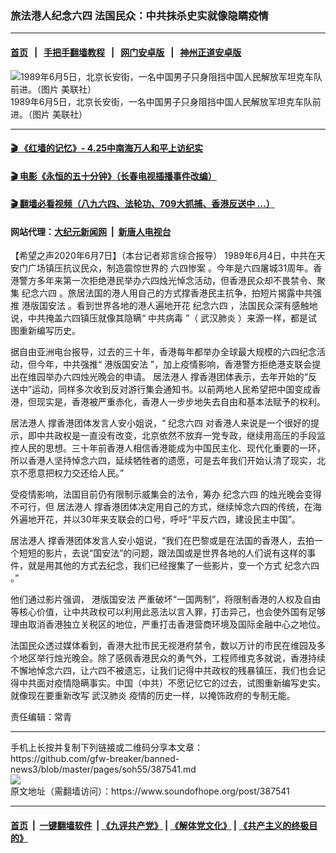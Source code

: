 ### 旅法港人纪念六四 法国民众：中共抹杀史实就像隐瞒疫情 
------------------------

#### [首页](https://github.com/gfw-breaker/banned-news3/blob/master/README.md) &nbsp;&nbsp;|&nbsp;&nbsp; [手把手翻墙教程](https://github.com/gfw-breaker/guides/wiki) &nbsp;&nbsp;|&nbsp;&nbsp; [网门安卓版](https://github.com/oGate2/oGate) &nbsp;&nbsp;|&nbsp;&nbsp; [神州正道安卓版](https://github.com/SzzdOgate/update) 



<div><img alt="1989年6月5日，北京长安街，一名中国男子只身阻挡中国人民解放军坦克车队前进。（图片 美联社）" src="https://img.soundofhope.org/2020-06/1591542982316.jpg"/>
<br/><figcaption class="caption">
 1989年6月5日，北京长安街，一名中国男子只身阻挡中国人民解放军坦克车队前进。（图片 美联社）
</figcaption></div><hr/>

#### [ 🎬  《红墙的记忆》- 4.25中南海万人和平上访纪实](http://141.164.39.94:10000/videos/legend/425.html)

#### [ 🎬  电影《永恒的五十分钟》（长春电视插播事件改编） ](http://141.164.39.94:10000/videos/news/ComingForYou-2.html)

#### [ 🎬  翻墙必看视频（八九六四、法轮功、709大抓捕、香港反送中 ...）](https://github.com/gfw-breaker/links/blob/master/banned.md)

#### 网站代理：[大纪元新闻网](http://167.172.10.89:10080/gb/) &nbsp;|&nbsp; [新唐人电视台](http://167.172.10.89:8808/gb/)

<div><div class="Content__Wrapper sc-1bvya0-0 grZQxZ">
 <p class="meta-top">
  <span class="meta">
   【希望之声2020年6月7日】（本台记者郑言综合报导）
  </span>
  1989年6月4日，中共在天安门广场镇压抗议民众，制造震惊世界的
  <ok href="/term/299977">
   六四惨案
  </ok>
  。今年是六四屠城31周年。香港警方多年来第一次拒绝港民举办六四烛光悼念活动，但香港民众却不畏禁令、聚集
  <ok href="/term/8956">
   纪念六四
  </ok>
  。旅居法国的港人用自己的方式撑香港民主抗争，拍短片揭露中共强推
  <ok href="/term/289951">
   港版国安法
  </ok>
  。看到世界各地的港人遍地开花
  <ok href="/term/8956">
   纪念六四
  </ok>
  ，法国民众深有感触地说，中共掩盖六四镇压就像其隐瞒“
  <ok href="/term/248971">
   中共病毒
  </ok>
  ”（
  <ok href="/term/212667">
   武汉肺炎
  </ok>
  ）来源一样，都是试图重新编写历史。
 </p>
 <p>
  据自由亚洲电台报导，过去的三十年，香港每年都举办全球最大规模的六四纪念活动，但今年，中共强推“
  <ok href="/term/289951">
   港版国安法
  </ok>
  ”，加上疫情影响，香港警方拒绝港支联会提出在维园举办六四烛光晚会的申请。
  <ok href="/term/299986">
   居法港人
  </ok>
  撑香港团体表示，去年开始的“反送中”运动，同样多次收到反对游行集会通知书。以前两地人民希望把中国变成香港，但现实是，香港被严重赤化，香港人一步步地失去自由和基本法赋予的权利。
 </p>
 <div class="AD_Embed__Wrap-sc-1xslmin-0 igMuqX module desktop">
  <div>
  </div>
 </div>
 <p>
  <ok href="/term/299986">
   居法港人
  </ok>
  撑香港团体发言人安小姐说，“
  <ok href="/term/8956">
   纪念六四
  </ok>
  对香港人来说是一个很好的提示，即中共政权是一直没有改变，北京依然不放弃一党专政，继续用高压的手段监控人民的思想。三十年前香港人相信香港能成为中国民主化、现代化重要的一环，所以香港人坚持悼念六四，延续牺牲者的遗愿，可是去年我们开始认清了现实，北京不愿意把权力交还给人民。”
 </p>
 <p>
  受疫情影响，法国目前仍有限制示威集会的法令，筹办
  <ok href="/term/8956">
   纪念六四
  </ok>
  的烛光晚会变得不可行，但
  <ok href="/term/299986">
   居法港人
  </ok>
  撑香港团体决定用自己的方式，继续悼念六四的传统，在海外遍地开花，并以30年来支联会的口号，呼吁“平反六四，建设民主中国”。
 </p>
 <p>
  <ok href="/term/299986">
   居法港人
  </ok>
  撑香港团体发言人安小姐说，“我们在巴黎或是在法国的香港人，去拍一个短短的影片，去说“国安法”的问题，跟法国或是世界各地的人们说有这样的事件，就是用其他的方式去纪念，我们已经搜集了一些影片，变一个方式
  <ok href="/term/8956">
   纪念六四
  </ok>
  。”
 </p>
 <p>
  他们通过影片强调，
  <ok href="/term/289951">
   港版国安法
  </ok>
  严重破坏“一国两制”，将限制香港的人权及自由等核心价值，让中共政权可以利用此恶法以言入罪，打击异己，也会使外国有足够理由取消香港独立关税区的地位，严重打击香港营商环境及国际金融中心之地位。
 </p>
 <p>
  法国民众透过媒体看到，香港大批市民无视港府禁令，数以万计的市民在维园及多个地区举行烛光晚会。除了感佩香港民众的勇气外，工程师维克多就说，香港持续不懈地悼念六四，让六四不被遗忘，让我们记得中共政权的残暴镇压，我们也会记得中共面对疫情隐瞒事实。中国（中共）不愿记忆它的过去，试图重新编写史实。就像现在要重新改写
  <ok href="/term/212667">
   武汉肺炎
  </ok>
  疫情的历史一样，以掩饰政府的专制无能。
 </p>
 <p class="meta-btm">
  责任编辑：常青
 </p>
</div>
</div>
<hr/>
手机上长按并复制下列链接或二维码分享本文章：<br/>
https://github.com/gfw-breaker/banned-news3/blob/master/pages/soh55/387541.md <br/>
<a href='https://github.com/gfw-breaker/banned-news3/blob/master/pages/soh55/387541.md'><img src='https://github.com/gfw-breaker/banned-news3/blob/master/pages/soh55/387541.md.png'/></a> <br/>
原文地址（需翻墙访问）：https://www.soundofhope.org/post/387541


------------------------
#### [首页](https://github.com/gfw-breaker/banned-news3/blob/master/README.md) &nbsp;|&nbsp; [一键翻墙软件](https://github.com/gfw-breaker/nogfw/blob/master/README.md) &nbsp;| [《九评共产党》](https://github.com/gfw-breaker/9ping.md/blob/master/README.md#九评之一评共产党是什么) | [《解体党文化》](https://github.com/gfw-breaker/jtdwh.md/blob/master/README.md) | [《共产主义的终极目的》](https://github.com/gfw-breaker/gczydzjmd.md/blob/master/README.md)


<img src='http://gfw-breaker.win/banned-news3/pages/soh55/387541.md' width='0px' height='0px'/>